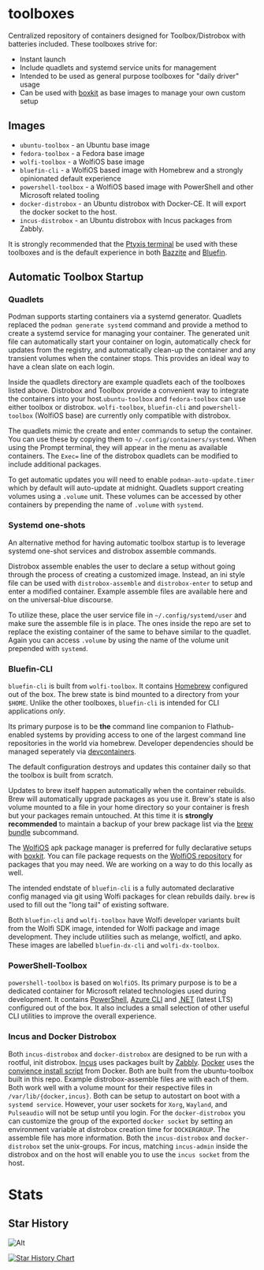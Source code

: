 # toolboxes

Centralized repository of containers designed for Toolbox/Distrobox with batteries included. These toolboxes strive for:

- Instant launch
- Include quadlets and systemd service units for management
- Intended to be used as general purpose toolboxes for "daily driver" usage
- Can be used with [boxkit](https://github.com/ublue-os/boxkit) as base images to manage your own custom setup

## Images

- `ubuntu-toolbox` - an Ubuntu base image
- `fedora-toolbox` - a Fedora base image
- `wolfi-toolbox` - a WolfiOS base image
- `bluefin-cli` - a WolfiOS based image with Homebrew and a strongly opinionated default experience
- `powershell-toolbox` - a WolfiOS based image with PowerShell and other Microsoft related tooling
- `docker-distrobox` - an Ubuntu distrobox with Docker-CE. It will export the docker socket to the host.
- `incus-distrobox` - an Ubuntu distrobox with Incus packages from Zabbly.

It is strongly recommended that the [Ptyxis terminal](https://gitlab.gnome.org/chergert/ptyxis) be used with these toolboxes and is the default experience in both [Bazzite](https://bazzite.gg) and [Bluefin](https://projectbluefin.io).

## Automatic Toolbox Startup

### Quadlets

Podman supports starting containers via a systemd generator. Quadlets replaced the `podman generate systemd` command and provide a method to create a systemd service for managing your container. The generated unit file can automatically start your container on login, automatically check for updates from the registry, and automatically clean-up the container and any transient volumes when the container stops. This provides an ideal way to have a clean slate on each login.

Inside the quadlets directory are example quadlets each of the toolboxes listed above. Distrobox and Toolbox provide a convenient way to integrate the containers into your host.`ubuntu-toolbox` and `fedora-toolbox` can use either toolbox or distrobox. `wolfi-toolbox`, `bluefin-cli` and `powershell-toolbox` (WolfiOS base) are currently only compatible with distrobox.

The quadlets mimic the create and enter commands to setup the container. You can use these by copying them to `~/.config/containers/systemd`. When using the Prompt terminal, they will appear in the menu as available containers. The `Exec=` line of the distrobox quadlets can be modified to include additional packages.

To get automatic updates you will need to enable `podman-auto-update.timer` which by default will auto-update at midnight. Quadlets support creating volumes using a `.volume` unit. These volumes can be accessed by other containers by prepending the name of `.volume` with `systemd`.

### Systemd one-shots

An alternative method for having automatic toolbox startup is to leverage systemd one-shot services and distrobox assemble commands.

Distrobox assemble enables the user to declare a setup without going through the process of creating a customized image. Instead, an ini style file can be used with `distrobox-assemble` and `distrobox-enter` to setup and enter a modified container. Example assemble files are available here and on the universal-blue discourse.

To utilize these, place the user service file in `~/.config/systemd/user` and make sure the assemble file is in place. The ones inside the repo are set to replace the existing container of the same to behave similar to the quadlet. Again you can access `.volume` by using the name of the volume unit prepended with `systemd`.

### Bluefin-CLI

`bluefin-cli` is built from `wolfi-toolbox`. It contains [Homebrew](https://brew.sh/) configured out of the box. The brew state is bind mounted to a directory from your `$HOME`. Unlike the other toolboxes, `bluefin-cli` is intended for CLI applications _only_.

Its primary purpose is to be **the** command line companion to Flathub-enabled systems by providing access to one of the largest command line repositories in the world via homebrew. Developer dependencies should be managed seperately via [devcontainers](https://github.com/devcontainers).

The default configuration destroys and updates this container daily so that the toolbox is built from scratch.

Updates to brew itself happen automatically when the container rebuilds. Brew will automatically upgrade packages as you use it. Brew's state is also volume mounted to a file in your home directory so your container is fresh but your packages remain untouched. At this time it is **strongly recommended** to maintain a backup of your brew package list via the [brew bundle](https://docs.brew.sh/Manpage#bundle-subcommand) subcommand.

The [WolfiOS](https://edu.chainguard.dev/open-source/wolfi/overview/) apk package manager is preferred for fully declarative setups with [boxkit](https://github.com/ublue-os/boxkit). You can file package requests on the [WolfiOS repository](https://github.com/wolfi-dev/) for packages that you may need. We are working on a way to do this locally as well.

The intended endstate of `bluefin-cli` is a fully automated declarative config managed via git using Wolfi packages for clean rebuilds daily. `brew` is used to fill out the "long tail" of existing software.

Both `bluefin-cli` and `wolfi-toolbox` have Wolfi developer variants built from the Wolfi SDK image, intended for Wolfi package and image development. They include utilities such as melange, wolfictl, and apko. These images are labelled `bluefin-dx-cli` and `wolfi-dx-toolbox`.

### PowerShell-Toolbox

`powershell-toolbox` is based on `WolfiOS`. Its primary purpose is to be a dedicated container for Microsoft related technologies used during development. It contains [PowerShell](https://github.com/PowerShell/PowerShell), [Azure CLI](https://github.com/Azure/azure-cli) and [.NET](https://github.com/dotnet/core) (latest LTS) configured out of the box. It also includes a small selection of other useful CLI utilities to improve the overall experience.

### Incus and Docker Distrobox
Both `incus-distrobox` and `docker-distrobox` are designed to be run with a rootful, init distrobox. [Incus](https://linuxcontainers.org/incus/) uses packages built by [Zabbly](https://github.com/zabbly/incus). [Docker](https://www.docker.com/) uses the [convience install script](https://docs.docker.com/engine/install/ubuntu/#install-using-the-convenience-script) from Docker.  Both are built from the ubuntu-toolbox built in this repo. Example distrobox-assemble files are with each of them. Both work well with a volume mount for their respective files in `/var/lib/{docker,incus}`. Both can be setup to autostart on boot with a `systemd service`. However, your user sockets for `Xorg`, `Wayland`, and `Pulseaudio` will not be setup until you login. For the `docker-distrobox` you can customize the group of the exported `docker socket` by setting an environment variable at distrobox creation time for `DOCKERGROUP`. The assemble file has more information. Both the `incus-distrobox` and `docker-distrobox` set the unix-groups. For incus, matching `incus-admin` inside the distrobox and on the host will enable you to use the `incus socket` from the host.

# Stats

## Star History

![Alt](https://repobeats.axiom.co/api/embed/7c5f037d792c6deb1946e5bc040f64a0fc8abeab.svg "Repobeats analytics image")

<a href="https://star-history.com/#ublue-os/toolboxes&Date">
  <picture>
    <source media="(prefers-color-scheme: dark)" srcset="https://api.star-history.com/svg?repos=ublue-os/toolboxes&type=Date&theme=dark" />
    <source media="(prefers-color-scheme: light)" srcset="https://api.star-history.com/svg?repos=ublue-os/toolboxes&type=Date" />
    <img alt="Star History Chart" src="https://api.star-history.com/svg?repos=ublue-os/toolboxes&type=Date" />
  </picture>
</a>
